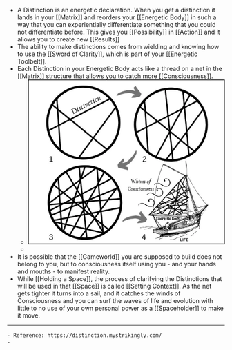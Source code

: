 - A Distinction is an energetic declaration. When you get a distinction it lands in your [[Matrix]] and reorders your [[Energetic Body]] in such a way that you can experientially differentiate something that you could not differentiate before. This gives you [[Possibility]] in [[Action]] and it allows you to create new [[Results]]
- The ability to make distinctions comes from wielding and knowing how to use the [[Sword of Clarity]], which is part of your [[Energetic Toolbelt]].
- Each Distinction in your Energetic Body acts like a thread on a net in the [[Matrix]] structure that allows you to catch more [[Consciousness]].
	- ![image.png](../assets/image_1663653165291_0.png)
	-
- It is possible that the [[Gameworld]] you are supposed to build does not belong to you, but to consciousness itself using you - and your hands and mouths - to manifest reality.
- While [[Holding a Space]], the process of clarifying the Distinctions that will be used in that [[Space]] is called [[Setting Context]]. As the net gets tighter it turns into a sail, and it catches the winds of Consciousness and you can surf the waves of life and evolution with little to no use of your own personal power as a [[Spaceholder]] to make it move.
- ---
	- Reference: https://distinction.mystrikingly.com/
	-